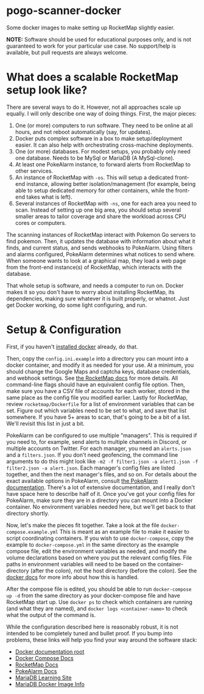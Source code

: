 # pogo-scanner-docker
Some docker images to make setting up RocketMap slightly easier.

**NOTE:** Software should be used for educational purposes only, and is not
guaranteed to work for your particular use case. No support/help is available,
but pull requests are always welcome.

# What does a scalable RocketMap setup look like?
There are several ways to do it. However, not all approaches scale up equally. I
will only describe one way of doing things. First, the major pieces:

  1. One (or more) computers to run software. They need to be online at all hours,
  and not reboot automatically (say, for updates).
  1. Docker puts complex software in a box to make setup/deployment easier. It can
  also help with orchestrating cross-machine deployments.
  2. One (or more) databases. For modest setups, you probably only need one database.
  Needs to be MySql or MariaDB (A MySql-clone).
  3. At least one PokeAlarm instance, to forward alerts from RocketMap to other
  services.
  4. An instance of RocketMap with `-os`. This will setup a dedicated front-end
  instance, allowing better isolation/management (for example, being able to
  setup dedicated memory for other containers, while the front-end takes what
  is left).
  5. Several instances of RocketMap with `-ns`, one for each area you need to scan.
  Instead of setting up one big area, you should setup several smaller areas to
  tailor coverage and share the workload across CPU cores or computers.

The scanning instances of RocketMap interact with Pokemon Go servers to find pokemon.
Then, it updates the database with information about what it finds, and current
status, and sends webhooks to PokeAlarm. Using filters and alarms configured,
PokeAlarm determines what notices to send where. When someone wants to look at
a graphical map, they load a web page from the front-end instance(s) of RocketMap,
which interacts with the database.

That whole setup is software, and needs a computer to run on. Docker makes it so
you don't have to worry about installing RocketMap, its dependencies, making sure
whatever it is built properly, or whatnot. Just get Docker working, do some light
configuring, and run.

# Setup & Configuration

First, if you haven't [installed docker](https://www.docker.com/community-edition)
already, do that.

Then, copy the `config.ini.example` into a directory you can mount into a docker
container, and modify it as needed for your use. At a minimum, you should change
the Google Maps and captcha keys, database credentials, and webhook settings.
See [the RocketMap docs](https://rocketmap.readthedocs.io/en/develop/first-run/commandline.html)
for more details. All command-line flags should have an equivalent config file
option. Then, make sure you have a CSV file of accounts for each worker, stored
in the same place as the config file you modified earlier. Lastly for RocketMap,
review `rocketmap/Dockerfile` for a list of environment variables that can be
set. Figure out which variables need to be set to what, and save that list
somewhere. If you have 5+ areas to scan, that's going to be a bit of a list.
We'll revisit this list in just a bit.

PokeAlarm can be configured to use multiple "managers". This is required if you
need to, for example, send alerts to multiple channels in Discord, or multiple
accounts on Twitter. For each manager, you need an `alerts.json` and a
`filters.json`. If you don't need geofencing, the command line arguments to do this
might look like `-m2 -f filter1.json -a alert1.json -f filter2.json -a alert.json`.
Each manager's config files are listed together, and then the next manager's files,
and so on. For details about the exact available options in PokeAlarm, consult
[the PokeAlarm documentation](https://github.com/RocketMap/PokeAlarm/wiki). There's
a lot of extensive documentation, and I really don't have space here to describe
half of it. Once you've got your config files for PokeAlarm, make sure they are
in a directory you can mount into a Docker container. No environment variables
needed here, but we'll get back to that directory shortly.

Now, let's make the pieces fit together. Take a look at the file
`docker-compose.example.yml` This is meant as an example file to make it easier
to script coordinating containers. If you wish to use `docker-compose`, copy the
example to `docker-compose.yml` in the same directory as the example compose
file, edit the environment variables as needed, and  modify the volume
declarations based on where you put the relevant config files. File paths in
environment variables will need to be based on the container-directory (after
the colon), not the host directory (before the colon). See the
[docker docs](https://docs.docker.com/engine/admin/volumes/bind-mounts/)
for more info about how this is handled.

After the compose file is edited, you should be able to run `docker-compose up -d`
from the same directory as your docker-compose file and have RocketMap start up.
Use `docker ps` to check which containers are running (and what they are named),
and `docker logs <container-name>` to check what the output of the command is.

While the configuration described here is reasonably robust, it is not intended
to be completely tuned and bullet proof. If you bump into problems, these links
will help you find your way around the software stack:

  - [Docker documentation root](https://docs.docker.com/)
  - [Docker Compose Docs](https://docs.docker.com/compose/overview/)
  - [RocketMap Docs](https://rocketmap.readthedocs.io/en/develop/index.html)
  - [PokeAlarm Docs](https://github.com/RocketMap/PokeAlarm/wiki)
  - [MariaDB Learning Site](https://mariadb.org/learn/)
  - [MariaDB Docker Image Info](https://hub.docker.com/_/mariadb/)
